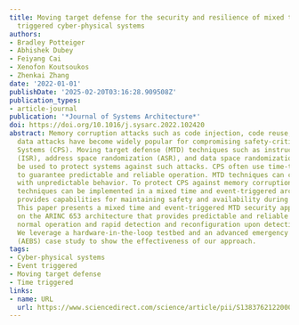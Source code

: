 ```yaml
---
title: Moving target defense for the security and resilience of mixed time and event
  triggered cyber-physical systems
authors:
- Bradley Potteiger
- Abhishek Dubey
- Feiyang Cai
- Xenofon Koutsoukos
- Zhenkai Zhang
date: '2022-01-01'
publishDate: '2025-02-20T03:16:28.909508Z'
publication_types:
- article-journal
publication: '*Journal of Systems Architecture*'
doi: https://doi.org/10.1016/j.sysarc.2022.102420
abstract: Memory corruption attacks such as code injection, code reuse, and non-control
  data attacks have become widely popular for compromising safety-critical Cyber-Physical
  Systems (CPS). Moving target defense (MTD) techniques such as instruction set randomization
  (ISR), address space randomization (ASR), and data space randomization (DSR) can
  be used to protect systems against such attacks. CPS often use time-triggered architectures
  to guarantee predictable and reliable operation. MTD techniques can cause time delays
  with unpredictable behavior. To protect CPS against memory corruption attacks, MTD
  techniques can be implemented in a mixed time and event-triggered architecture that
  provides capabilities for maintaining safety and availability during an attack.
  This paper presents a mixed time and event-triggered MTD security approach based
  on the ARINC 653 architecture that provides predictable and reliable operation during
  normal operation and rapid detection and reconfiguration upon detection of attacks.
  We leverage a hardware-in-the-loop testbed and an advanced emergency braking system
  (AEBS) case study to show the effectiveness of our approach.
tags:
- Cyber-physical systems
- Event triggered
- Moving target defense
- Time triggered
links:
- name: URL
  url: https://www.sciencedirect.com/science/article/pii/S1383762122000212
---
```

